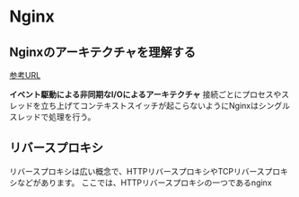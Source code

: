 # Nginx

## Nginxのアーキテクチャを理解する

[参考URL](https://qiita.com/kamihork/items/296ee689a8d48c2bebcd)

**イベント駆動による非同期なI/Oによるアーキテクチャ**
接続ごとにプロセスやスレッドを立ち上げてコンテキストスイッチが起こらないようにNginxはシングルスレッドで処理を行う。

## リバースプロキシ

リバースプロキシは広い概念で、HTTPリバースプロキシやTCPリバースプロキシなどがあります。
ここでは、HTTPリバースプロキシの一つであるnginx


